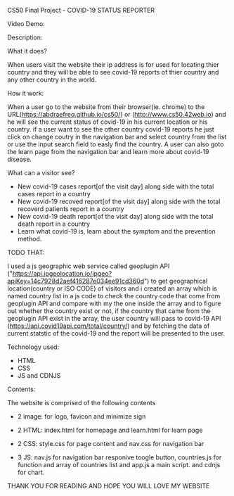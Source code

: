 CS50 Final Project - COVID-19 STATUS REPORTER

Video Demo:  <URL HERE>

Description:

What it does?

When users visit the website their ip address is for used for locating thier country and they will be able to see covid-19 reports of thier country and any other country in the world.


How it work:

When a user go to the website from their browser(ie. chrome) to the URL(https://abdraefreq.github.io/cs50/) or (http://www.cs50.42web.io) and he will see the current status of covid-19 in his current location or his country. if a user want to see the other country covid-19 reports he just click on change coutry in the navigation bar and select country from the list or use the input search field to easly find the country. A user can also goto the learn page from the navigation bar and learn more about covid-19 disease.

What can a visitor see?

- New covid-19 cases report[of the visit day] along side with the total cases report in a country
- New covid-19 recoved report[of the visit day] along side with the total recoverd patients report in a country
- New covid-19 death report[of the visit day] along side with the total death report in a country
- Learn what covid-19 is, learn about the symptom and the prevention method.


TODO THAT:

 I used a js geographic web service called geoplugin API 
("https://api.ipgeolocation.io/ipgeo?apiKey=14c7928d2aef416287e034ee91cd360d") to get geographical location(country or ISO CODE) of visitors and i created an array which is named country list in a js code to check the country code that come from geoplugin API and compare with my the one inside the array and to figure out whether the country exist or not, if the country that came from the geoplugin API exist in the array, the user country will pass to covid-19 API (https://api.covid19api.com/total/country/) and by fetching the data of current statstic of the covid-19 and the report will be presented to the user.

Technology used: 

- HTML
- CSS
- JS and CDNJS

Contents:

The website is comprised of the following contents

- 2 image: for logo, favicon and minimize sign

- 2 HTML: index.html for homepage and learn.html for learn page

- 2 CSS: style.css for page content and nav.css for navigation bar  

- 3 JS: nav.js for navigation bar responive toogle button, countries.js for function and array of countries list and app.js a main script. and cdnjs for chart.


THANK YOU FOR READING AND HOPE YOU WILL LOVE MY WEBSITE 

